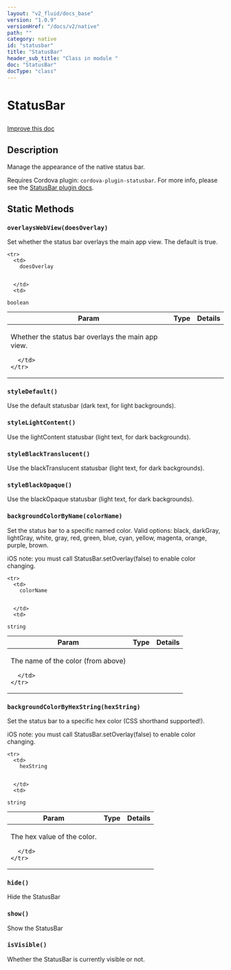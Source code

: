 ```yaml
---
layout: "v2_fluid/docs_base"
version: "1.0.9"
versionHref: "/docs/v2/native"
path: ""
category: native
id: "statusbar"
title: "StatusBar"
header_sub_title: "Class in module "
doc: "StatusBar"
docType: "class"
---
```









<h1 class="api-title">


StatusBar






</h1>

<a class="improve-v2-docs" href='http://github.com/driftyco/ionic/edit/2.0/src/plugins/statusbar.ts#L2'>
Improve this doc
</a>






<!-- description -->
<h2>Description</h2>

<p>Manage the appearance of the native status bar.</p>
<p>Requires Cordova plugin: <code>cordova-plugin-statusbar</code>. For more info, please see the <a href="https://github.com/apache/cordova-plugin-statusbar">StatusBar plugin docs</a>.</p>

<!-- @usage tag -->


<!-- @property tags -->
<h2>Static Methods</h2>
<div id="overlaysWebView"></div>
<h3><code>overlaysWebView(doesOverlay)</code>
  
</h3>

Set whether the status bar overlays the main app view. The default
is true.



<table class="table param-table" style="margin:0;">
  <thead>
    <tr>
      <th>Param</th>
      <th>Type</th>
      <th>Details</th>
    </tr>
  </thead>
  <tbody>
    
    <tr>
      <td>
        doesOverlay
        
        
      </td>
      <td>
        
  <code>boolean</code>
      </td>
      <td>
        <p>Whether the status bar overlays the main app view.</p>

        
      </td>
    </tr>
    
  </tbody>
</table>







<div id="styleDefault"></div>
<h3><code>styleDefault()</code>
  
</h3>

Use the default statusbar (dark text, for light backgrounds).










<div id="styleLightContent"></div>
<h3><code>styleLightContent()</code>
  
</h3>

Use the lightContent statusbar (light text, for dark backgrounds).










<div id="styleBlackTranslucent"></div>
<h3><code>styleBlackTranslucent()</code>
  
</h3>

Use the blackTranslucent statusbar (light text, for dark backgrounds).










<div id="styleBlackOpaque"></div>
<h3><code>styleBlackOpaque()</code>
  
</h3>

Use the blackOpaque statusbar (light text, for dark backgrounds).










<div id="backgroundColorByName"></div>
<h3><code>backgroundColorByName(colorName)</code>
  
</h3>

Set the status bar to a specific named color. Valid options:
black, darkGray, lightGray, white, gray, red, green, blue, cyan, yellow, magenta, orange, purple, brown.

iOS note: you must call StatusBar.setOverlay(false) to enable color changing.



<table class="table param-table" style="margin:0;">
  <thead>
    <tr>
      <th>Param</th>
      <th>Type</th>
      <th>Details</th>
    </tr>
  </thead>
  <tbody>
    
    <tr>
      <td>
        colorName
        
        
      </td>
      <td>
        
  <code>string</code>
      </td>
      <td>
        <p>The name of the color (from above)</p>

        
      </td>
    </tr>
    
  </tbody>
</table>







<div id="backgroundColorByHexString"></div>
<h3><code>backgroundColorByHexString(hexString)</code>
  
</h3>

Set the status bar to a specific hex color (CSS shorthand supported!).

iOS note: you must call StatusBar.setOverlay(false) to enable color changing.



<table class="table param-table" style="margin:0;">
  <thead>
    <tr>
      <th>Param</th>
      <th>Type</th>
      <th>Details</th>
    </tr>
  </thead>
  <tbody>
    
    <tr>
      <td>
        hexString
        
        
      </td>
      <td>
        
  <code>string</code>
      </td>
      <td>
        <p>The hex value of the color.</p>

        
      </td>
    </tr>
    
  </tbody>
</table>







<div id="hide"></div>
<h3><code>hide()</code>
  
</h3>

Hide the StatusBar










<div id="show"></div>
<h3><code>show()</code>
  
</h3>

Show the StatusBar










<div id="isVisible"></div>
<h3><code>isVisible()</code>
  
</h3>

Whether the StatusBar is currently visible or not.











<!-- methods on the class --><!-- related link --><!-- end content block -->


<!-- end body block -->

